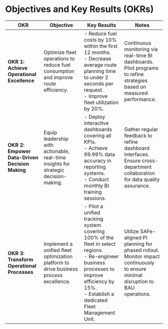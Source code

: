 # Objectives and Key Results (OKRs)
| **OKR**                                     | **Objective**                                                                                      | **Key Results**                                                                                                                                                          | **Notes**                                                                                                                             |
|---------------------------------------------|----------------------------------------------------------------------------------------------------|--------------------------------------------------------------------------------------------------------------------------------------------------------------------------|---------------------------------------------------------------------------------------------------------------------------------------|
| **OKR 1: Achieve Operational Excellence**   | Optimize fleet operations to reduce fuel consumption and improve route efficiency.               | - Reduce fuel costs by 10% within the first 12 months.<br>- Decrease average route planning time to under 2 seconds per request.<br>- Improve fleet utilization by 20%. | Continuous monitoring via real-time BI dashboards.<br>Pilot programs to refine strategies based on measured performance.              |
| **OKR 2: Empower Data-Driven Decision Making** | Equip leadership with actionable, real-time insights for strategic decision-making.                | - Deploy interactive dashboards covering all KPIs.<br>- Achieve 99.99% data accuracy in reporting systems.<br>- Conduct monthly BI training sessions.                | Gather regular feedback to refine dashboard interfaces.<br>Ensure cross-department collaboration for data quality assurance.         |
| **OKR 3: Transform Operational Processes**  | Implement a unified fleet optimization platform to drive business process excellence.            | - Pilot a unified tracking system covering 100% of the fleet in select regions.<br>- Re-engineer business processes to improve efficiency by 15%.<br>- Establish a dedicated Fleet Management Unit. | Utilize SAFe-aligned PI planning for phased rollout.<br>Monitor impact continuously to ensure minimal disruption to BAU operations. |
